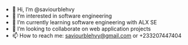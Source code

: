 - 👋 Hi, I’m @saviourblehvy
- 👀 I’m interested in software engineering
- 🌱 I’m currently learning software engineering with ALX SE
- 💞️ I’m looking to collaborate on web application projects
- 📫 How to reach me: saviourblehvy@gmail.com or +233207447404

<!---
saviourblehvy/saviourblehvy is a ✨ special ✨ repository because its `README.md` (this file) appears on your GitHub profile.
You can click the Preview link to take a look at your changes.
--->
